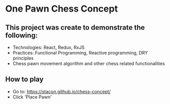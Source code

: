 # One Pawn Chess Concept

## This project was create to demonstrate the following:

- Technologies: React, Redux, RxJS
- Practices: Functional Programming, Reactive programming, DRY principles
- Chess pawn movement algorithm and other chess related functionalities

## How to play

- Go to: https://stacon.github.io/chess-concept/
- Click 'Place Pawn'
